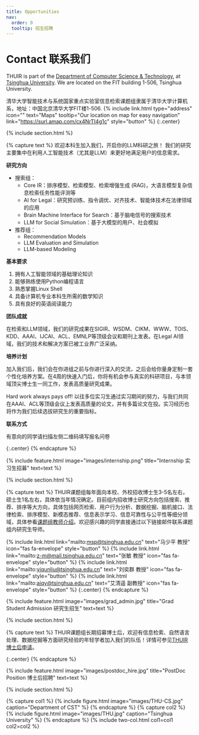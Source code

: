 ```yaml
---
title: Opportunities
nav:
  order: 9
  tooltip: 招生招聘
---
```


# <i class="fas fa-envelope"></i>Contact 联系我们

THUIR is part of the [Department of Computer Science & Technology](https://www.cs.tsinghua.edu.cn/csen/), at [Tsinghua University](https://www.tsinghua.edu.cn/en/).
We are located on the FIT building 1-506, Tsinghua University.

清华大学智能技术与系统国家重点实验室信息检索课题组隶属于清华大学计算机系，地址：中国北京清华大学FIT楼1-506.
{%
  include link.html
  type="address"
  icon=""
  text="Maps"
  tooltip="Our location on map for easy navigation"
  link="https://surl.amap.com/cx4NrTI4g1c"
  style="button"
%}
{:.center}

{% include section.html %}

{% capture text %} 
欢迎本科生加入我们，开启你的LLM科研之旅！
我们的研究主要集中在利用人工智能技术（尤其是LLM）来更好地满足用户的信息需求。

**研究方向**

* 搜索组：
  * Core IR：排序模型、检索模型、检索增强生成 (RAG)，大语言模型复杂信息检索任务性能评测等
  * AI for Legal：研究预训练、指令调优、对齐技术、智能体技术在法律领域的应用
  * Brain Machine Interface for Search：基于脑电信号的搜索技术
  * LLM for Social Simulation：基于大模型的用户、社会模拟
* 推荐组：
  * Recommendation Models
  * LLM Evaluation and Simulation
  * LLM-based Modeling

**基本要求**
1. 拥有人工智能领域的基础理论知识
2. 能够熟练使用Python编程语言
3. 熟悉掌握Linux Shell
4. 具备计算机专业本科生所需的数学知识
5. 具有良好的英语阅读能力

**团队成就**

在检索和LLM领域，我们的研究成果在SIGIR、WSDM、CIKM、WWW、TOIS、KDD、AAAI、IJCAI、ACL、EMNLP等顶级会议和期刊上发表。在Legal AI领域，我们的技术和解决方案已被工业界广泛采纳。

**培养计划**

加入我们后，我们会在你进组之前与你进行深入的交流，之后会给你量身定制一套个性化培养方案。在4周的快速入门后，你将有机会参与真实的科研项目，与本领域顶尖博士生一同工作，发表高质量研究成果。

Hard work always pays off! 以往多位实习生通过实习期间的努力，与我们共同在AAAI、ACL等顶级会议上发表高质量的论文，并有多篇论文在投。实习经历也将作为我们后续选拔研究生的重要指标。

**联系方式**

有意向的同学请扫描左侧二维码填写报名问卷

{:.center} 
{% endcapture %}

{% include feature.html image="images/internship.png" title="Internship 实习生招募" text=text %}

{% include section.html %}

{% capture text %}
THUIR课题组每年面向本校、外校招收博士生3-5名左右，硕士生1名左右，具体依当年情况确定。目前组内招收博士研究方向包括搜索、推荐、排序等大方向，具体包括网页检索、用户行为分析、数据挖掘、脑机接口、法律检索、排序模型、新模态推荐、信息表示学习、信息可靠性与公平性等细分领域，具体参看[课题组教师介绍](../people/)。欢迎感兴趣的同学直接通过以下链接邮件联系课题组内研究生导师。

{%
  include link.html
  link="mailto:msp@tsinghua.edu.cn"
  text="马少平 教授"
  icon="fas fa-envelope"
  style="button"
%}
{%
  include link.html
  link="mailto:z-m@mail.tsinghua.edu.cn"
  text="张敏 教授"
  icon="fas fa-envelope"
  style="button"
%}
{%
  include link.html
  link="mailto:yiqunliu@tsinghua.edu.cn"
  text="刘奕群 教授"
  icon="fas fa-envelope"
  style="button"
%}
{%
  include link.html
  link="mailto:aiqy@tsinghua.edu.cn"
  text="艾清遥 副教授"
  icon="fas fa-envelope"
  style="button"
%}
{:.center}
{% endcapture %}

{%
  include feature.html
  image="images/grad_admin.jpg"
  title="Grad Student Admission 研究生招生"
  text=text
%}

{% include section.html %}

{% capture text %}
THUIR课题组长期招募博士后，欢迎有信息检索、自然语言处理、数据挖掘等方面研究经验的年轻学者加入我们的队伍！详情可参见[THUIR博士后申请](https://mp.weixin.qq.com/s/6_NKkVI9NFWUi6PZJJWX5A)。

{:.center}
{% endcapture %}

{%
  include feature.html
  image="images/postdoc_hire.jpg"
  title="PostDoc Position 博士后招聘"
  text=text
%}

{% include section.html %}

{% capture col1 %}
{%
  include figure.html
  image="images/THU-CS.jpg"
  caption="Department of CST"
%}
{% endcapture %}
{% capture col2 %}
{%
  include figure.html
  image="images/THU.jpg"
  caption="Tsinghua University"
%}
{% endcapture %}
{% include two-col.html col1=col1 col2=col2 %}
